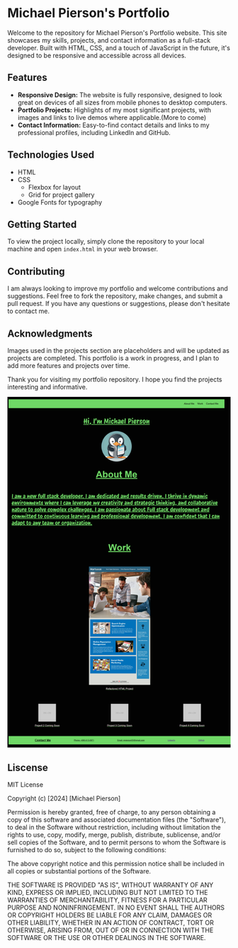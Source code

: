 # Michael Pierson's Portfolio

Welcome to the repository for Michael Pierson's Portfolio website. This site showcases my skills, projects, and contact information as a full-stack developer. Built with HTML, CSS, and a touch of JavaScript in the future, it's designed to be responsive and accessible across all devices.

## Features

- **Responsive Design:** The website is fully responsive, designed to look great on devices of all sizes from mobile phones to desktop computers.
- **Portfolio Projects:** Highlights of my most significant projects, with images and links to live demos where applicable.(More to come)
- **Contact Information:** Easy-to-find contact details and links to my professional profiles, including LinkedIn and GitHub.

## Technologies Used

- HTML
- CSS
  - Flexbox for layout
  - Grid for project gallery
- Google Fonts for typography

## Getting Started

To view the project locally, simply clone the repository to your local machine and open `index.html` in your web browser.

## Contributing
I am always looking to improve my portfolio and welcome contributions and suggestions. Feel free to fork the repository, make changes, and submit a pull request. If you have any questions or suggestions, please don't hesitate to contact me.

## Acknowledgments
Images used in the projects section are placeholders and will be updated as projects are completed.
This portfolio is a work in progress, and I plan to add more features and projects over time.

Thank you for visiting my portfolio repository. I hope you find the projects interesting and informative.

![DevelopPortfolio](./Images/127.0.0.1_5501_develop-portfolio_index.html.png)

## Liscense
MIT License 

Copyright (c) [2024] [Michael Pierson]

Permission is hereby granted, free of charge, to any person obtaining a copy
of this software and associated documentation files (the "Software"), to deal
in the Software without restriction, including without limitation the rights
to use, copy, modify, merge, publish, distribute, sublicense, and/or sell
copies of the Software, and to permit persons to whom the Software is
furnished to do so, subject to the following conditions:

The above copyright notice and this permission notice shall be included in all
copies or substantial portions of the Software.

THE SOFTWARE IS PROVIDED "AS IS", WITHOUT WARRANTY OF ANY KIND, EXPRESS OR
IMPLIED, INCLUDING BUT NOT LIMITED TO THE WARRANTIES OF MERCHANTABILITY,
FITNESS FOR A PARTICULAR PURPOSE AND NONINFRINGEMENT. IN NO EVENT SHALL THE
AUTHORS OR COPYRIGHT HOLDERS BE LIABLE FOR ANY CLAIM, DAMAGES OR OTHER
LIABILITY, WHETHER IN AN ACTION OF CONTRACT, TORT OR OTHERWISE, ARISING FROM,
OUT OF OR IN CONNECTION WITH THE SOFTWARE OR THE USE OR OTHER DEALINGS IN THE
SOFTWARE.